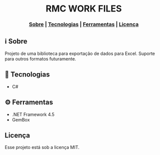 <h1 align="center">
   <span>RMC WORK FILES</span>
</h1>

<h3 align="center">  
  <a href="#information_source-sobre">Sobre</a> |
  <a href="#rocket-tecnologias">Tecnologias</a> |  
  <a href="#gear-ferramentas">Ferramentas</a> |
  <a href="#licença">Licença</a> 
</h3>

## :information_source: Sobre

Projeto de uma biblioteca para exportação de dados para Excel. 
Suporte para outros formatos futuramente.  

## :rocket: Tecnologias

- C#


## :gear: Ferramentas

- .NET Framework 4.5
- GemBox 

## Licença
Esse projeto está sob a licença MIT.

